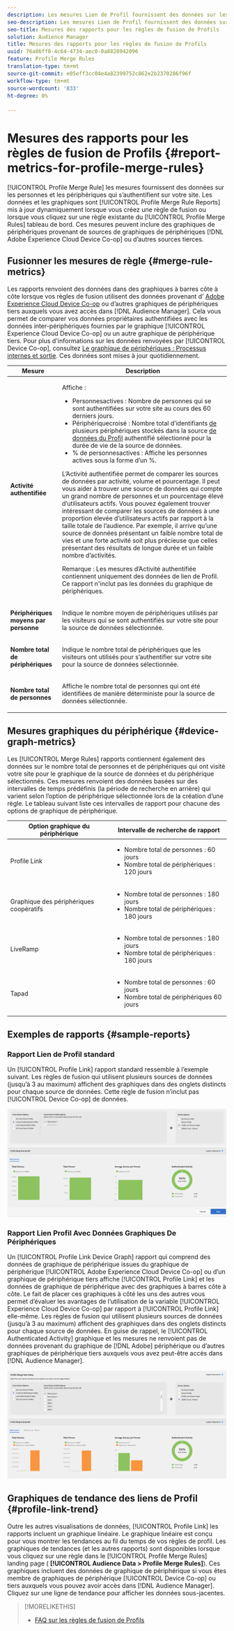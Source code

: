 ```yaml
---
description: Les mesures Lien de Profil fournissent des données sur les personnes et les périphériques qui s’authentifient sur votre site. Les données et les graphiques du lien de Profil se mettent à jour dynamiquement lorsque vous créez des règles de fusion ou lorsque vous cliquez sur une règle existante dans le tableau de bord Profil Merge Rules (Règles de fusion de ). Ces mesures peuvent inclure des graphiques de périphériques provenant de la Adobe Experience Cloud Device Co-op ou d’autres sources de graphiques de périphériques tiers.
seo-description: Les mesures Lien de Profil fournissent des données sur les personnes et les périphériques qui s’authentifient sur votre site. Les données et les graphiques du lien de Profil se mettent à jour dynamiquement lorsque vous créez des règles de fusion ou lorsque vous cliquez sur une règle existante dans le tableau de bord Profil Merge Rules (Règles de fusion de ). Ces mesures peuvent inclure des graphiques de périphériques provenant de la Adobe Experience Cloud Device Co-op ou d’autres sources de graphiques de périphériques tiers.
seo-title: Mesures des rapports pour les règles de fusion de Profils
solution: Audience Manager
title: Mesures des rapports pour les règles de fusion de Profils
uuid: 76a86ff0-4c64-4734-aec0-0a8828942096
feature: Profile Merge Rules
translation-type: tm+mt
source-git-commit: e05eff3cc04e4a82399752c862e2b2370286f96f
workflow-type: tm+mt
source-wordcount: '833'
ht-degree: 0%

---
```



# Mesures des rapports pour les règles de fusion de Profils {#report-metrics-for-profile-merge-rules}

[!UICONTROL Profile Merge Rule] les mesures fournissent des données sur les personnes et les périphériques qui s’authentifient sur votre site. Les données et les graphiques sont [!UICONTROL Profile Merge Rule Reports] mis à jour dynamiquement lorsque vous créez une règle de fusion ou lorsque vous cliquez sur une règle existante du [!UICONTROL Profile Merge Rules] tableau de bord. Ces mesures peuvent inclure des graphiques de périphériques provenant de sources de graphiques de périphériques [!DNL Adobe Experience Cloud Device Co-op] ou d’autres sources tierces.

## Fusionner les mesures de règle {#merge-rule-metrics}

Les rapports renvoient des données dans des graphiques à barres côte à côte lorsque vos règles de fusion utilisent des données provenant d’ [Adobe Experience Cloud Device Co-op](https://docs.adobe.com/content/help/en/device-co-op/using/about/overview.html) ou d’autres graphiques de périphériques tiers auxquels vous avez accès dans [!DNL Audience Manager]. Cela vous permet de comparer vos données propriétaires authentifiées avec les données inter-périphériques fournies par le graphique [!UICONTROL Experience Cloud Device Co-op] ou un autre graphique de périphérique tiers. Pour plus d&#39;informations sur les données renvoyées par [!UICONTROL Device Co-op], consultez [Le graphique de périphériques : Processus internes et sortie](https://docs.adobe.com/content/help/en/device-co-op/using/device-graph/device-graph-overview.html). Ces données sont mises à jour quotidiennement.

<table id="table_A7FB2F9804F84AC8A6DD05C0E6EE7555"> 
 <thead> 
  <tr> 
   <th colname="col1" class="entry"> Mesure </th> 
   <th colname="col2" class="entry"> Description </th> 
  </tr> 
 </thead>
 <tbody> 
  <tr> 
   <td colname="col1"> <p> <b><span class="wintitle"> Activité authentifiée</span></b> </p> </td> 
   <td colname="col2"> <p>Affiche : </p> 
    <ul id="ul_7F7373919A4A49028EF4BF7B28D9F8E9"> 
     <li id="li_FE2F93C496D64ED8928B3E522C9585EA"> <span class="wintitle"> Personnes</span>actives : Nombre de personnes qui se sont authentifiées sur votre site au cours des 60 derniers jours. </li> 
     <li id="li_60CFD26EE68B442683C0ED5FED1A79C8"> <span class="wintitle"> Périphérique</span>croisé : Nombre total d’identifiants <a href="merge-rules-start.md#create-data-source"> de</a> plusieurs périphériques stockés dans la source <a href="https://docs.adobe.com/content/help/en/audience-manager/user-guide/features/data-sources/manage-datasources.html"> de données du Profil</a> <a href="merge-rule-definitions.md"></a> authentifié sélectionné pour la durée de vie de la source de données. </li> 
     <li id="li_F2F07B6A326C4A18B79A0CF2C47D9677"> <span class="wintitle"> % de personnes</span>actives : Affiche les personnes <span class="wintitle"></span> actives sous la forme d’un %. </li> 
    </ul> <p> <span class="wintitle"> L’Activité</span> authentifiée permet de comparer les sources de données par activité, volume et pourcentage. Il peut vous aider à trouver une source de données qui compte un grand nombre de personnes et un pourcentage élevé d’utilisateurs actifs. Vous pouvez également trouver intéressant de comparer les sources de données à une proportion élevée d’utilisateurs actifs par rapport à la taille totale de l’audience. Par exemple, il arrive qu’une source de données présentant un faible nombre total de vies et une forte activité soit plus précieuse que celles présentant des résultats de longue durée et un faible nombre d’activités. </p> <p> <p>Remarque : Les mesures <span class="wintitle"> d’Activité</span> authentifiée contiennent uniquement des données de lien <span class="wintitle"> de</span> Profil. Ce rapport n'inclut pas les données du graphique <span class="wintitle"></span> de périphériques. </p> </p> </td> 
  </tr> 
  <tr> 
   <td colname="col1"> <p> <b><span class="wintitle"> Périphériques moyens par personne</span></b> </p> </td> 
   <td colname="col2"> <p> Indique le nombre moyen de périphériques utilisés par les visiteurs qui se sont authentifiés sur votre site pour la source de données sélectionnée. </p> </td> 
  </tr> 
  <tr> 
   <td colname="col1"> <p> <b><span class="wintitle"> Nombre total de périphériques</span></b> </p> </td> 
   <td colname="col2"> <p>Indique le nombre total de périphériques que les visiteurs ont utilisés pour s’authentifier sur votre site pour la source de données sélectionnée. </p> </td> 
  </tr> 
  <tr> 
   <td colname="col1"> <p> <b><span class="wintitle"> Nombre total de personnes</span></b> </p> </td> 
   <td colname="col2"> <p>Affiche le nombre total de personnes qui ont été identifiées de manière déterministe pour la source de données sélectionnée. </p> </td> 
  </tr> 
 </tbody> 
</table>

## Mesures graphiques du périphérique {#device-graph-metrics}

Les [!UICONTROL Merge Rules] rapports contiennent également des données sur le nombre total de personnes et de périphériques qui ont visité votre site pour le graphique de la source de données et du périphérique sélectionnés. Ces mesures renvoient des données basées sur des intervalles de temps prédéfinis (la période de recherche en arrière) qui varient selon l’option de périphérique sélectionnée lors de la création d’une règle. Le tableau suivant liste ces intervalles de rapport pour chacune des options de graphique de périphérique.

<table id="table_038983EBC71F4A55BBCA99212AC5DEE6"> 
 <thead> 
  <tr> 
   <th colname="col1" class="entry"> Option graphique du périphérique </th> 
   <th colname="col2" class="entry"> Intervalle de recherche de rapport </th> 
  </tr>
 </thead>
 <tbody> 
  <tr> 
   <td colname="col1"> <p><span class="wintitle"> Profile Link</span> </p> </td> 
   <td colname="col2"> <p> 
     <ul id="ul_B2FF2341573840549FFB96579F537082"> 
      <li id="li_B37323C2F2434F41B407500AC5C15447">Nombre total de personnes : 60 jours </li> 
      <li id="li_08D911224A60418BBB3CFB4E70CE73D4">Nombre total de périphériques : 120 jours </li> 
     </ul> </p> </td> 
  </tr> 
  <tr> 
   <td colname="col1"> <p><span class="wintitle"> Graphique des périphériques coopératifs</span> </p> </td> 
   <td colname="col2"> <p> 
     <ul id="ul_64AD1DD89DF64703B70B973A463BA020"> 
      <li id="li_D7D3A3871F434CBFA71BE8929EB41648">Nombre total de personnes : 180 jours </li> 
      <li id="li_125D387986B2463EB310203CE5857EDA">Nombre total de périphériques : 180 jours </li> 
     </ul> </p> </td> 
  </tr> 
  <tr> 
   <td colname="col1"> <p><span class="wintitle"> LiveRamp</span> </p> </td> 
   <td colname="col2"> <p> 
     <ul id="ul_2772F3AD7E1440789B635794ECDE8DFB"> 
      <li id="li_1432363829D64615B1D349A3722D6268">Nombre total de personnes : 180 jours </li> 
      <li id="li_D5C0E3CE92524B54BBD36C73A326292B">Nombre total de périphériques : 180 jours </li> 
     </ul> </p> </td> 
  </tr> 
  <tr> 
   <td colname="col1"> <p><span class="wintitle"> Tapad</span> </p> </td> 
   <td colname="col2"> <p> 
     <ul id="ul_274529DB58E6442E95C6AD89BECB1362"> 
      <li id="li_67102211A72A4E47AACFE5E369793C17">Nombre total de personnes : 60 jours </li> 
      <li id="li_3E8F3DA6A7B5487895A626674DA363A5">Nombre total de périphériques 60 jours </li> 
     </ul> </p> </td> 
  </tr> 
 </tbody> 
</table>

## Exemples de rapports {#sample-reports}

### Rapport Lien de Profil standard

Un [!UICONTROL Profile Link] rapport standard ressemble à l’exemple suivant. Les règles de fusion qui utilisent plusieurs sources de données (jusqu’à 3 au maximum) affichent des graphiques dans des onglets distincts pour chaque source de données. Cette règle de fusion n’inclut pas [!UICONTROL Device Co-op] de données.

![](assets/profile-link-metrics.png)

### Rapport Lien Profil Avec Données Graphiques De Périphériques

Un [!UICONTROL Profile Link Device Graph] rapport qui comprend des données de graphique de périphérique issues du graphique de périphérique [!UICONTROL Adobe Experience Cloud Device Co-op] ou d’un graphique de périphérique tiers affiche [!UICONTROL Profile Link] et les données de graphique de périphérique avec des graphiques à barres côte à côte. Le fait de placer ces graphiques à côté les uns des autres vous permet d’évaluer les avantages de l’utilisation de la variable [!UICONTROL Experience Cloud Device Co-op] par rapport à [!UICONTROL Profile Link] elle-même. Les règles de fusion qui utilisent plusieurs sources de données (jusqu’à 3 au maximum) affichent des graphiques dans des onglets distincts pour chaque source de données. En guise de rappel, le [!UICONTROL Authenticated Activity] graphique et les mesures ne renvoient pas de données provenant du graphique de [!DNL Adobe] périphérique ou d’autres graphiques de périphérique tiers auxquels vous avez peut-être accès dans [!DNL Audience Manager].

![](assets/profile-link-graph.png)

## Graphiques de tendance des liens de Profil {#profile-link-trend}

Outre les autres visualisations de données, [!UICONTROL Profile Link] les rapports incluent un graphique linéaire. Le graphique linéaire est conçu pour vous montrer les tendances au fil du temps de vos règles de profil. Les graphiques de tendances (et les autres rapports) sont disponibles lorsque vous cliquez sur une règle dans le [!UICONTROL Profile Merge Rules] landing page ( **[!UICONTROL Audience Data > Profile Merge Rules]**). Ces graphiques incluent des données de graphique de périphérique si vous êtes membre de graphiques de périphérique [!UICONTROL Device Co-op] ou tiers auxquels vous pouvez avoir accès dans [!DNL Audience Manager]. Cliquez sur une ligne de tendance pour afficher les données sous-jacentes.

>[!MORELIKETHIS]
>
>* [FAQ sur les règles de fusion de Profils](../../faq/faq-profile-merge.md)

